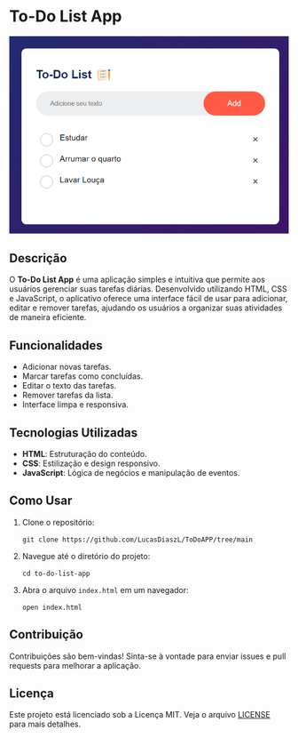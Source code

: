 
<body>
    <h1>To-Do List App</h1>
    <p><img src="To-DoList/images/ToDoList.png" alt="To-Do List App"></p>
    <h2>Descrição</h2>
    <p>O <strong>To-Do List App</strong> é uma aplicação simples e intuitiva que permite aos usuários gerenciar suas tarefas diárias. Desenvolvido utilizando HTML, CSS e JavaScript, o aplicativo oferece uma interface fácil de usar para adicionar, editar e remover tarefas, ajudando os usuários a organizar suas atividades de maneira eficiente.</p>

  <h2>Funcionalidades</h2>
    <ul>
        <li>Adicionar novas tarefas.</li>
        <li>Marcar tarefas como concluídas.</li>
        <li>Editar o texto das tarefas.</li>
        <li>Remover tarefas da lista.</li>
        <li>Interface limpa e responsiva.</li>
    </ul>

  <h2>Tecnologias Utilizadas</h2>
    <ul>
        <li><strong>HTML</strong>: Estruturação do conteúdo.</li>
        <li><strong>CSS</strong>: Estilização e design responsivo.</li>
        <li><strong>JavaScript</strong>: Lógica de negócios e manipulação de eventos.</li>
    </ul>

  <h2>Como Usar</h2>
    <ol>
        <li>Clone o repositório:
            <pre><code>git clone https://github.com/LucasDiaszL/ToDoAPP/tree/main</code></pre>
        </li>
        <li>Navegue até o diretório do projeto:
            <pre><code>cd to-do-list-app</code></pre>
        </li>
        <li>Abra o arquivo <code>index.html</code> em um navegador:
            <pre><code>open index.html</code></pre>
        </li>
    </ol>

  <h2>Contribuição</h2>
    <p>Contribuições são bem-vindas! Sinta-se à vontade para enviar issues e pull requests para melhorar a aplicação.</p>

  <h2>Licença</h2>
    <p>Este projeto está licenciado sob a Licença MIT. Veja o arquivo <a href="LICENSE">LICENSE</a> para mais detalhes.</p>
</body>

